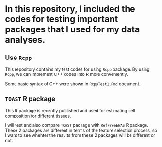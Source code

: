 # In this repository, I included the codes for testing important packages that I used for my data analyses.

## Use `Rcpp`

This repository contains my test codes for using `Rcpp` package. By using `Rcpp`, we can implement C++ codes into R more conveniently. 

Some basic syntax of C++ were shown in `RcppTest1.Rmd` document.

## `TOAST` R package

This R package is recently published and used for estimating cell composition for different tissues. 

I will test and also compare `TOAST` package with `RefFreeEWAS` R package. These 2 packages are different in terms of the feature selection process, so I want to see whehter the results from these 2 packages will be different or not.
